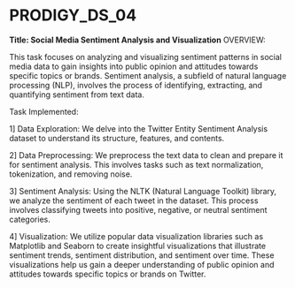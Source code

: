 # PRODIGY_DS_04
**Title: Social Media Sentiment Analysis and Visualization**
OVERVIEW:

This task focuses on analyzing and visualizing sentiment patterns in social media data to gain insights into public opinion and attitudes towards specific topics or brands. Sentiment analysis, a subfield of natural language processing (NLP), involves the process of identifying, extracting, and quantifying sentiment from text data.

Task Implemented:

1] Data Exploration: We delve into the Twitter Entity Sentiment Analysis dataset to understand its structure, features, and contents.

2] Data Preprocessing: We preprocess the text data to clean and prepare it for sentiment analysis. This involves tasks such as text normalization, tokenization, and removing noise.

3] Sentiment Analysis: Using the NLTK (Natural Language Toolkit) library, we analyze the sentiment of each tweet in the dataset. This process involves classifying tweets into positive, negative, or neutral sentiment categories.

4] Visualization: We utilize popular data visualization libraries such as Matplotlib and Seaborn to create insightful visualizations that illustrate sentiment trends, sentiment distribution, and sentiment over time. These visualizations help us gain a deeper understanding of public opinion and attitudes towards specific topics or brands on Twitter.

